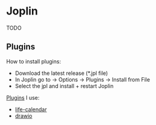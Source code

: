 # Joplin

TODO

## Plugins

How to install plugins:

- Download the latest release (*.jpl file)
- In Joplin go to -> Options -> Plugins -> Install from File
- Select the jpl and install + restart Joplin

[Plugins](https://github.com/joplin/plugins/blob/master/README.md#plugins) I use:

- [life-calendar](https://github.com/hieuthi/joplin-plugin-life-calendar)
- [drawio](https://github.com/marc0l92/joplin-plugin-drawio)
